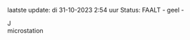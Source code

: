 laatste update: 
di 31-10-2023  2:54   uur 
Status: FAALT - geel - 
<div class="service R">J</div><div class="service Y">microstation</div>